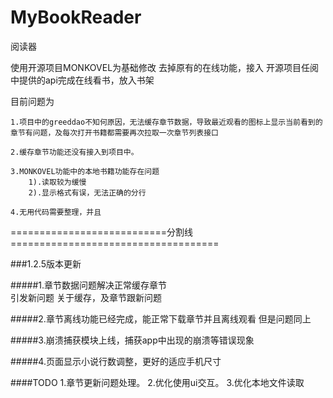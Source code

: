 # MyBookReader
阅读器

使用开源项目MONKOVEL为基础修改
去掉原有的在线功能，接入 开源项目任阅中提供的api完成在线看书，放入书架

目前问题为
   
    1.项目中的greeddao不知何原因，无法缓存章节数据，导致最近观看的图标上显示当前看到的章节有问题，及每次打开书籍都需要再次拉取一次章节列表接口
     
    2.缓存章节功能还没有接入到项目中。  
       
    3.MONKOVEL功能中的本地书籍功能存在问题
        1).读取较为缓慢
        2).显示格式有误，无法正确的分行
      
    4.无用代码需要整理，并且




===========================分割线====================================

###1.2.5版本更新

#####1.章节数据问题解决正常缓存章节   
    引发新问题 关于缓存，及章节跟新问题
    
#####2.章节离线功能已经完成，能正常下载章节并且离线观看
    但是问题同上

#####3.崩溃捕获模块上线，捕获app中出现的崩溃等错误现象

#####4.页面显示小说行数调整，更好的适应手机尺寸

####TODO
    1.章节更新问题处理。
    2.优化使用ui交互。
    3.优化本地文件读取